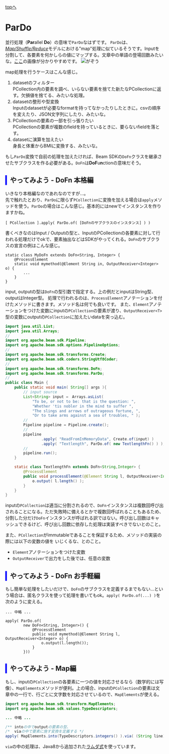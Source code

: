 <style type="text/css">
  .head { 
    border-left:5px solid #00f;
    padding:3px 0 3px 10px;
    font-weight: bold;
  }
  .lhead { 
    border-left:5px solid #00f;
    padding:3px 0 3px 10px;
    font-size:14pt;
    font-weight: bold;
  }
</style>
[topへ](../index.html)

# ParDo
並行処理（**Par**allel **Do**）の意味で`ParDo`なはずです。
`ParDo`は、[_Map/Shuffle/Reduce_](https://enterprisezine.jp/dbonline/detail/4440)モデルにおける"map"処理に似ているそうです。Inputを分割して、各要素を何かしらの値にマップする。文章中の単語の登場回数みたいな。[ここ](https://jp.talend.com/resources/what-is-mapreduce/)の画像が分かりやすめです。
![がぞう](https://jp.talend.com/wp-content/uploads/what-is-mapreduce.jpg)

map処理を行うケースはこんな感じ。
1. datasetのフィルター  
    PCollection内の要素を調べ、いらない要素を捨てた新たなPCollectionに返す。欠損値を捨てる、みたいな処理。
2. datasetの整形や型変換  
    Inputのdatasetが必要なformatを持ってなかったりしたときに。csvの順序を変えたり、JSON文字列にしたり、みたいな。 
3. PCollectionの要素の一部を引っ張りたい  
    PCollectionの要素が複数のfieldを持っているときに、要らないfieldを落とす。
4. datasetに演算を加えたい  
    身長と体重からBMIに変換する、みたいな。
    
もし`ParDo`変換で自前の処理を加えたければ、Beam SDKの`DoFn`クラスを継承させたサブクラスを作る必要がある。`DoFn`は**DoF**u**n**ctionの意味だそう。

## <span class="head">やってみよう - DoFn 本格編</span>
いきなり本格編なのであれなのですが...。  
先で触れたとおり、`ParDo`に限らず`PCollection`に変換を加える場合は`apply`メソッドを使う。`ParDo`の場合はこんな感じ。基本的にはnewでインスタンスを作りますかね。

```java=
[ PCollection ].apply( ParDo.of( [DoFnのサブクラスのインスタンス] ) )
```

書くべきなのはInput / Outputの型と、InputのPCollectionの各要素に対して行われる処理だけでokで、要素抽出などはSDKがやってくれる。`DoFn`のサブクラスの宣言の例はこんな感じ。

```java=
static class MyDoFn extends DoFn<String, Integer> {
    @ProcessElement
    static void mymethod(@Element String in, OutputReceiver<Integer> o) {
        ...
    }
} 
```

input, outputの型は`DoFn`の型引数で指定する。上の例だとinputはString型、outputはInteger型。
処理で行われるのは、`ProcessElement`アノテーションを付けたメソッドに書きます。メソッド名は何でも良いです。
また、`Element`アノテーションをつけた変数にinputの`PCollection`の要素が渡り、`OutputReceiver<T>`型の変数にoutputの`PCollection`に加えたいdataを突っ込む。

```java
import java.util.List;
import java.util.Arrays;
//
import org.apache.beam.sdk.Pipeline;
import org.apache.beam.sdk.options.PipelineOptions;
//
import org.apache.beam.sdk.transforms.Create;
import org.apache.beam.sdk.coders.StringUtf8Coder;
//
import org.apache.beam.sdk.transforms.DoFn;
import org.apache.beam.sdk.transforms.ParDo;
//
public class Main {
    public static void main( String[] args ){
        // input source
        List<String> input =　Arrays.asList(
            "To be, or not to be: that is the question: ",
            "Whether 'tis nobler in the mind to suffer ",
            "The slings and arrows of outrageous fortune, ",
            "Or to take arms against a sea of troubles, " );
        //
        Pipeline pipeline = Pipeline.create();
        //
        pipeline
                .apply( "ReadFromInMemoryData", Create.of(input) )
                .apply( "Textlength", ParDo.of( new TextlengthFn() ) );
        //
        pipeline.run();
    }

    static class TextlengthFn extends DoFn<String,Integer> {
        @ProcessElement
        public void processElement(@Element String l, OutputReceiver<Integer> o){
            o.output( l.length() );
        }
    }
}
```

inputの`PCollection`は適当に分割されるので、`DoFn`インスタンスは複数回呼び出されることになる。ただ失敗時に備えるとかで複数回呼ばれることもあるため、分割した分だけ`DoFn`インスタンスが呼ばれる訳ではない。呼び出し回数はキャッシュできるけど、呼び出し回数に依存した処理は実装すべきでないとのこと。

また、`PCollection`がimmutableであることを保証するため、メソッドの実装の際には以下の変数の値を
いじくるな、とのこと。

- `Element`アノテーションをつけた変数
- `OutputReceiver`で出力をした後では、任意の変数

## <span class="head">やってみよう - DoFn お手軽編</span>
もし簡単な処理をしたいだけで、`DoFn`のサブクラスを定義するまでもない...という場合は、匿名クラスを使って処理を書いてもok。`apply( ParDo.of(...) )`を次のように変える。

```java=
... 中略 ...

apply( ParDo.of(
        new DoFn<String, Integer>() {
            @ProcessElement
            public void mymethod(@Element String l, OutputReceiver<Integer> o) {
                o.output(l.length());
            }
        }))
```

## <span class="head"> やってみよう - Map編</span>
もし、inputの`PCollection`の各要素に一つの値を対応させるなら（数学的には写像）、`MapElements`メソッドが便利。上の場合、inputの`PCollection`の要素は文章中の一行で、行ごとに文字数を対応させているので、`MapElements`が使える。

```java
import org.apache.beam.sdk.transform.MapElements;
import org.apache.beam.sdk.values.TypeDescriptors;

... 中略 ...

/** intoの中でoutputの要素の型、 
/*  viaの中で要素に施す変換を定義する */
apply( MapElements.into(TypeDescriptors.integers() ).via( (String line) -> line.length() ))
```

`via`の中の処理は、Java8から追加された[ラムダ式](https://qiita.com/dev_npon/items/4edd925f0fafe969bd06)を使っています。